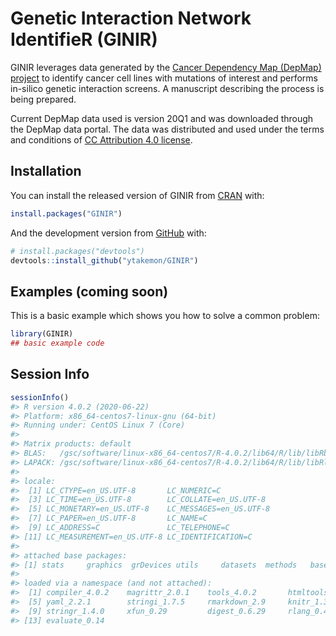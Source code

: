 
<!-- README.md is generated from README.Rmd. Please edit that file -->

<!--You'll still need to render `README.Rmd` regularly, to keep `README.md` up-to-date. `devtools::build_readme()` is handy for this. You could also use GitHub Actions to re-render `README.Rmd` every time you push. An example workflow can be found here: <https://github.com/r-lib/actions/tree/master/examples>. -->

# Genetic Interaction Network IdentifieR (GINIR)

<!-- badges: start -->

<!-- badges: end -->

GINIR leverages data generated by the [Cancer Dependency Map (DepMap)
project](https://depmap.org/portal/) to identify cancer cell lines with
mutations of interest and performs in-silico genetic interaction
screens. A manuscript describing the process is being prepared.

Current DepMap data used is version 20Q1 and was downloaded through the
DepMap data portal. The data was distributed and used under the terms
and conditions of [CC Attribution 4.0
license](https://creativecommons.org/licenses/by/4.0/).

<!-- Below this line are default template stuff that will be updated as the package comes together -->

## Installation

You can install the released version of GINIR from
[CRAN](https://CRAN.R-project.org) with:

``` r
install.packages("GINIR")
```

And the development version from [GitHub](https://github.com/) with:

``` r
# install.packages("devtools")
devtools::install_github("ytakemon/GINIR")
```

## Examples (coming soon)

This is a basic example which shows you how to solve a common problem:

``` r
library(GINIR)
## basic example code
```

## Session Info

``` r
sessionInfo()
#> R version 4.0.2 (2020-06-22)
#> Platform: x86_64-centos7-linux-gnu (64-bit)
#> Running under: CentOS Linux 7 (Core)
#> 
#> Matrix products: default
#> BLAS:   /gsc/software/linux-x86_64-centos7/R-4.0.2/lib64/R/lib/libRblas.so
#> LAPACK: /gsc/software/linux-x86_64-centos7/R-4.0.2/lib64/R/lib/libRlapack.so
#> 
#> locale:
#>  [1] LC_CTYPE=en_US.UTF-8       LC_NUMERIC=C              
#>  [3] LC_TIME=en_US.UTF-8        LC_COLLATE=en_US.UTF-8    
#>  [5] LC_MONETARY=en_US.UTF-8    LC_MESSAGES=en_US.UTF-8   
#>  [7] LC_PAPER=en_US.UTF-8       LC_NAME=C                 
#>  [9] LC_ADDRESS=C               LC_TELEPHONE=C            
#> [11] LC_MEASUREMENT=en_US.UTF-8 LC_IDENTIFICATION=C       
#> 
#> attached base packages:
#> [1] stats     graphics  grDevices utils     datasets  methods   base     
#> 
#> loaded via a namespace (and not attached):
#>  [1] compiler_4.0.2    magrittr_2.0.1    tools_4.0.2       htmltools_0.5.1.1
#>  [5] yaml_2.2.1        stringi_1.7.5     rmarkdown_2.9     knitr_1.37       
#>  [9] stringr_1.4.0     xfun_0.29         digest_0.6.29     rlang_0.4.12     
#> [13] evaluate_0.14
```
